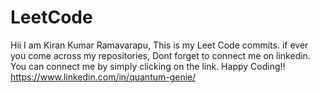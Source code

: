 # LeetCode
Hii I am Kiran Kumar Ramavarapu, This is my Leet Code commits. if ever you come across my repositories, Dont forget to connect me on linkedin. You can connect me by simply clicking on the link. Happy Coding!!  https://www.linkedin.com/in/quantum-genie/ 
